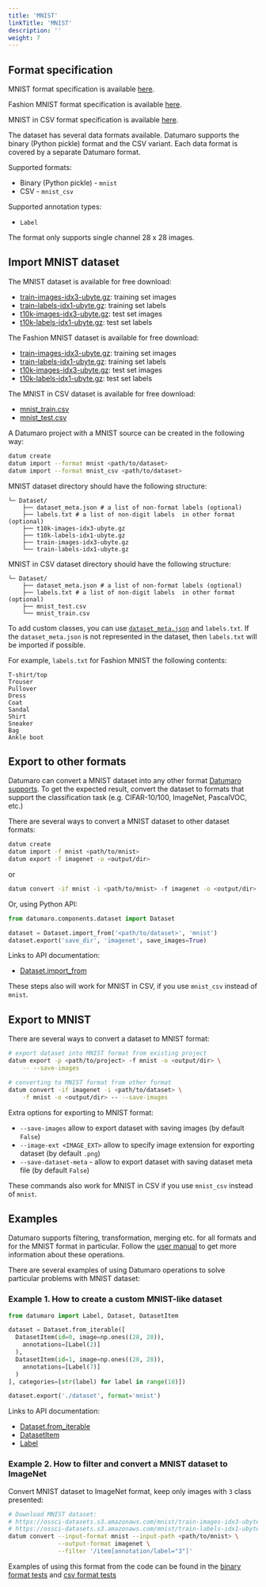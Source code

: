 ```yaml
---
title: 'MNIST'
linkTitle: 'MNIST'
description: ''
weight: 7
---
```


## Format specification

MNIST format specification is available [here](http://yann.lecun.com/exdb/mnist/).

Fashion MNIST format specification is available [here](https://github.com/zalandoresearch/fashion-mnist).

MNIST in CSV  format specification is available [here](https://pjreddie.com/projects/mnist-in-csv/).

The dataset has several data formats available. Datumaro supports the
binary (Python pickle) format and the CSV variant. Each data format is covered
by a separate Datumaro format.

Supported formats:
- Binary (Python pickle) - `mnist`
- CSV - `mnist_csv`

Supported annotation types:
- `Label`

The format only supports single channel 28 x 28 images.

## Import MNIST dataset

The MNIST dataset is available for free download:

- [train-images-idx3-ubyte.gz](https://ossci-datasets.s3.amazonaws.com/mnist/train-images-idx3-ubyte.gz):
  training set images
- [train-labels-idx1-ubyte.gz](https://ossci-datasets.s3.amazonaws.com/mnist/train-labels-idx1-ubyte.gz):
  training set labels
- [t10k-images-idx3-ubyte.gz](https://ossci-datasets.s3.amazonaws.com/mnist/t10k-images-idx3-ubyte.gz):
  test set images
- [t10k-labels-idx1-ubyte.gz](https://ossci-datasets.s3.amazonaws.com/mnist/t10k-labels-idx1-ubyte.gz):
  test set labels

The Fashion MNIST dataset is available for free download:

- [train-images-idx3-ubyte.gz](http://fashion-mnist.s3-website.eu-central-1.amazonaws.com/train-images-idx3-ubyte.gz):
  training set images
- [train-labels-idx1-ubyte.gz](http://fashion-mnist.s3-website.eu-central-1.amazonaws.com/train-labels-idx1-ubyte.gz):
  training set labels
- [t10k-images-idx3-ubyte.gz](http://fashion-mnist.s3-website.eu-central-1.amazonaws.com/t10k-images-idx3-ubyte.gz):
  test set images
- [t10k-labels-idx1-ubyte.gz](http://fashion-mnist.s3-website.eu-central-1.amazonaws.com/t10k-labels-idx1-ubyte.gz):
  test set labels

The MNIST in CSV dataset is available for free download:

- [mnist_train.csv](https://pjreddie.com/media/files/mnist_train.csv)
- [mnist_test.csv](https://pjreddie.com/media/files/mnist_test.csv)

A Datumaro project with a MNIST source can be created in the following way:

``` bash
datum create
datum import --format mnist <path/to/dataset>
datum import --format mnist_csv <path/to/dataset>
```

MNIST dataset directory should have the following structure:

<!--lint disable fenced-code-flag-->
```
└─ Dataset/
    ├── dataset_meta.json # a list of non-format labels (optional)
    ├── labels.txt # a list of non-digit labels  in other format (optional)
    ├── t10k-images-idx3-ubyte.gz
    ├── t10k-labels-idx1-ubyte.gz
    ├── train-images-idx3-ubyte.gz
    └── train-labels-idx1-ubyte.gz
```

MNIST in CSV dataset directory should have the following structure:

<!--lint disable fenced-code-flag-->
```
└─ Dataset/
    ├── dataset_meta.json # a list of non-format labels (optional)
    ├── labels.txt # a list of non-digit labels  in other format (optional)
    ├── mnist_test.csv
    └── mnist_train.csv
```

To add custom classes, you can use [`dataset_meta.json`](/docs/user-manual/supported_formats/#dataset-meta-file)
and `labels.txt`.
If the `dataset_meta.json` is not represented in the dataset, then
`labels.txt` will be imported if possible.

For example, `labels.txt` for Fashion MNIST the following contents:

<!--lint disable fenced-code-flag-->
```
T-shirt/top
Trouser
Pullover
Dress
Coat
Sandal
Shirt
Sneaker
Bag
Ankle boot
```

## Export to other formats

Datumaro can convert a MNIST dataset into any other format [Datumaro supports](/docs/user-manual/supported_formats/).
To get the expected result, convert the dataset to formats
that support the classification task (e.g. CIFAR-10/100, ImageNet, PascalVOC,
etc.)

There are several ways to convert a MNIST dataset to other dataset formats:

``` bash
datum create
datum import -f mnist <path/to/mnist>
datum export -f imagenet -o <output/dir>
```
or
``` bash
datum convert -if mnist -i <path/to/mnist> -f imagenet -o <output/dir>
```

Or, using Python API:

```python
from datumaro.components.dataset import Dataset

dataset = Dataset.import_from('<path/to/dataset>', 'mnist')
dataset.export('save_dir', 'imagenet', save_images=True)
```

Links to API documentation:
- [Dataset.import_from][]

These steps also will work for MNIST in CSV, if you use `mnist_csv`
instead of `mnist`.

## Export to MNIST

There are several ways to convert a dataset to MNIST format:

``` bash
# export dataset into MNIST format from existing project
datum export -p <path/to/project> -f mnist -o <output/dir> \
    -- --save-images
```
``` bash
# converting to MNIST format from other format
datum convert -if imagenet -i <path/to/dataset> \
    -f mnist -o <output/dir> -- --save-images
```

Extra options for exporting to MNIST format:
- `--save-images` allow to export dataset with saving images
  (by default `False`)
- `--image-ext <IMAGE_EXT>` allow to specify image extension
  for exporting dataset (by default `.png`)
- `--save-dataset-meta` - allow to export dataset with saving dataset meta
  file (by default `False`)

These commands also work for MNIST in CSV if you use `mnist_csv` instead of `mnist`.

## Examples

Datumaro supports filtering, transformation, merging etc. for all formats
and for the MNIST format in particular. Follow the [user manual](/docs/user-manual/)
to get more information about these operations.

There are several examples of using Datumaro operations to solve
particular problems with MNIST dataset:

### Example 1. How to create a custom MNIST-like dataset

```python
from datumaro import Label, Dataset, DatasetItem

dataset = Dataset.from_iterable([
  DatasetItem(id=0, image=np.ones((28, 28)),
    annotations=[Label(2)]
  ),
  DatasetItem(id=1, image=np.ones((28, 28)),
    annotations=[Label(7)]
  )
], categories=[str(label) for label in range(10)])

dataset.export('./dataset', format='mnist')
```

Links to API documentation:
- [Dataset.from_iterable][]
- [DatasetItem][]
- [Label][]

### Example 2. How to filter and convert a MNIST dataset to ImageNet

Convert MNIST dataset to ImageNet format, keep only images with `3` class
presented:

``` bash
# Download MNIST dataset:
# https://ossci-datasets.s3.amazonaws.com/mnist/train-images-idx3-ubyte.gz
# https://ossci-datasets.s3.amazonaws.com/mnist/train-labels-idx1-ubyte.gz
datum convert --input-format mnist --input-path <path/to/mnist> \
              --output-format imagenet \
              --filter '/item[annotation/label="3"]'
```

Examples of using this format from the code can be found in
the [binary format tests](https://github.com/openvinotoolkit/datumaro/tree/develop/tests/test_mnist_format.py) and [csv format tests](https://github.com/openvinotoolkit/datumaro/tree/develop/tests/test_mnist_csv_format.py)

[Dataset.import_from]: /api/api/components/components/datumaro.components.dataset.html#datumaro.components.dataset.Dataset.import_from
[Dataset.from_iterable]: /api/api/components/components/datumaro.components.dataset.html#datumaro.components.dataset.Dataset.from_iterable
[DatasetItem]: /api/api/components/components/datumaro.components.extractor.html#datumaro.components.extractor.DatasetItem
[Label]: /api/api/components/components/datumaro.components.annotation.html#datumaro.components.annotation.Label

